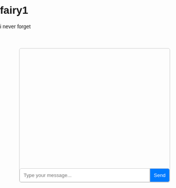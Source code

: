 # fairy1
i never forget
<!DOCTYPE html>
<html lang="en">
<head>
    <meta charset="UTF-8">
    <meta name="viewport" content="width=device-width, initial-scale=1.0">
    <title>Chat Interface</title>
    <style>
        /* CSS styles for the chat interface */
        body {
            font-family: Arial, sans-serif;
            margin: 0;
            padding: 0;
        }
        .chat-container {
            width: 400px;
            margin: 50px auto;
            border: 1px solid #ccc;
            border-radius: 5px;
            overflow: hidden;
        }
        .chat-messages {
            padding: 10px;
            height: 300px;
            overflow-y: scroll;
        }
        .message {
            margin-bottom: 10px;
        }
        .message .user {
            font-weight: bold;
        }
        .message .text {
            margin-left: 10px;
        }
        .chat-input {
            display: flex;
        }
        .chat-input input[type="text"] {
            flex: 1;
            padding: 10px;
            border: 1px solid #ccc;
            border-radius: 5px 0 0 5px;
        }
        .chat-input button {
            padding: 10px;
            border: 1px solid #ccc;
            border-radius: 0 5px 5px 0;
            background-color: #007bff;
            color: #fff;
            cursor: pointer;
        }
    </style>
</head>
<body>
    <div class="chat-container">
        <div class="chat-messages" id="chat-messages">
            <!-- Chat messages will be displayed here -->
        </div>
        <div class="chat-input">
            <input type="text" id="message-input" placeholder="Type your message...">
            <button onclick="sendMessage()">Send</button>
        </div>
    <script>
        // JavaScript for handling chat functionality
        function sendMessage() {
            var messageInput = document.getElementById("message-input");
            var message = messageInput
            var message = messageInput
